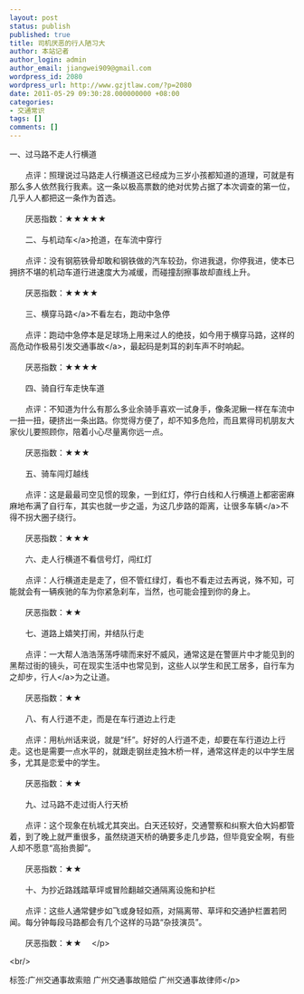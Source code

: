 ```yaml
---
layout: post
status: publish
published: true
title: 司机厌恶的行人陋习大
author: 本站记者
author_login: admin
author_email: jiangwei909@gmail.com
wordpress_id: 2080
wordpress_url: http://www.gzjtlaw.com/?p=2080
date: 2011-05-29 09:30:28.000000000 +08:00
categories:
- 交通常识
tags: []
comments: []
---
```

<p>一、过马路不走人行横道<br><br>　　点评：照理说过马路走人行横道这已经成为三岁小孩都知道的道理，可就是有那么多人依然我行我素。这一条以极高票数的绝对优势占据了本次调查的第一位，几乎人人都把这一条作为首选。<br><br>　　厌恶指数：★★★★★<br><br>　　二、与<a>机动车<&#47;a>抢道，在车流中穿行<br><br>　　点评：没有钢筋铁骨却敢和钢铁做的汽车较劲，你进我退，你停我进，使本已拥挤不堪的机动车道行进速度大为减缓，而碰撞刮擦事故却直线上升。<br><br>　　厌恶指数：★★★★<br><br>　　三、<a>横穿马路<&#47;a>不看左右，跑动中急停<br><br>　　点评：跑动中急停本是足球场上用来过人的绝技，如今用于横穿马路，这样的高危动作极易引发<a>交通事故<&#47;a>，最起码是刺耳的刹车声不时响起。<br><br>　　厌恶指数：★★★★<br><br>　　四、骑自行车走快车道<br><br>　　点评：不知道为什么有那么多业余骑手喜欢一试身手，像条泥鳅一样在车流中一扭一扭，硬挤出一条出路。你觉得方便了，却不知多危险，而且累得司机朋友大家伙儿要照顾你，陪着小心尽量离你远一点。<br><br>　　厌恶指数：★★★<br><br>　　五、骑车闯灯越线<br><br>　　点评：这是最最司空见惯的现象，一到红灯，停行白线和人行横道上都密密麻麻地布满了自行车，其实也就一步之遥，为这几步路的距离，让很多<a>车辆<&#47;a>不得不拐大圈子绕行。<br><br>　　厌恶指数：★★★<br><br>　　六、走人行横道不看信号灯，闯红灯<br><br>　　点评：人行横道走是走了，但不管红绿灯，看也不看走过去再说，殊不知，可能就会有一辆疾驰的车为你紧急刹车，当然，也可能会撞到你的身上。<br><br>　　厌恶指数：★★<br><br>　　七、道路上嬉笑打闹，并结队行走<br><br>　　点评：一大帮人浩浩荡荡呼啸而来好不威风，通常这是在警匪片中才能见到的黑帮过街的镜头，可在现实生活中也常见到，这些人以学生和民工居多，自行车为之却步，<a>行人<&#47;a>为之让道。<br><br>　　厌恶指数：★★<br><br>　　八、有人行道不走，而是在车行道边上行走<br><br>　　点评：用杭州话来说，就是&ldquo;纤&rdquo;。好好的人行道不走，却要在车行道边上行走。这也是需要一点水平的，就跟走钢丝走独木桥一样，通常这样走的以中学生居多，尤其是恋爱中的学生。<br><br>　　厌恶指数：★★<br><br>　　九、过马路不走过街人行天桥<br><br>　　点评：这个现象在杭城尤其突出。白天还较好，交通警察和纠察大伯大妈都管着，到了晚上就严重很多，虽然绕道天桥的确要多走几步路，但毕竟安全啊，有些人却不愿意&ldquo;高抬贵脚&rdquo;。<br><br>　　厌恶指数：★★<br><br>　　十、为抄近路践踏草坪或冒险翻越交通隔离设施和护栏<br><br>　　点评：这些人通常健步如飞或身轻如燕，对隔离带、草坪和交通护栏置若罔闻。每分钟每段马路都会有几个这样的马路&ldquo;杂技演员&rdquo;。<br><br>　　厌恶指数：★★ 　<&#47;p><br&#47;><p>标签:广州交通事故索赔 广州交通事故赔偿 广州交通事故律师<&#47;p>
